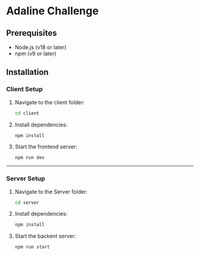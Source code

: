 # Adaline Challenge

## Prerequisites
- Node.js (v18 or later)
- npm (v9 or later)

## Installation

### Client Setup
1. Navigate to the client folder:
   ```bash
   cd client

2. Install dependencies:
   ```bash
   npm install

3. Start the frontend server:
   ```bash
   npm run dev

---

### Server Setup
1. Navigate to the Server folder:
   ```bash
   cd server

2. Install dependencies:
   ```bash
   npm install

3. Start the backent server:
   ```bash
   npm run start
